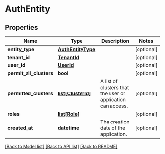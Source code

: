 # AuthEntity

## Properties
Name | Type | Description | Notes
------------ | ------------- | ------------- | -------------
**entity_type** | [**AuthEntityType**](AuthEntityType.md) |  | [optional] 
**tenant_id** | [**TenantId**](TenantId.md) |  | [optional] 
**user_id** | [**UserId**](UserId.md) |  | [optional] 
**permit_all_clusters** | **bool** |  | [optional] 
**permitted_clusters** | [**list[ClusterId]**](ClusterId.md) | A list of clusters that the user or application can access. | [optional] 
**roles** | [**list[Role]**](Role.md) |  | [optional] 
**created_at** | **datetime** | The creation date of the application. | [optional] 

[[Back to Model list]](../README.md#documentation-for-models) [[Back to API list]](../README.md#documentation-for-api-endpoints) [[Back to README]](../README.md)

